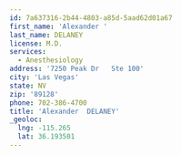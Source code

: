 ```yaml
---
id: 7a637316-2b44-4803-a85d-5aad62d01a67
first_name: 'Alexander '
last_name: DELANEY
license: M.D.
services:
  - Anesthesiology
address: '7250 Peak Dr   Ste 100'
city: 'Las Vegas'
state: NV
zip: '89128'
phone: 702-386-4700
title: 'Alexander  DELANEY'
_geoloc:
  lng: -115.265
  lat: 36.193501
---
```

